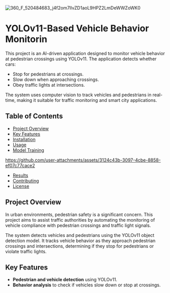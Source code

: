 ![360_F_520484683_j4f2om7llvZD1aoL9HPZ2LmDeWWZoWK0](https://github.com/user-attachments/assets/1a98dfe6-4edf-442f-b4fe-3d8545bbb06d)

# YOLOv11-Based Vehicle Behavior Monitorin

This project is an AI-driven application designed to monitor vehicle behavior at pedestrian crossings using YOLOv11. The application detects whether cars:
- Stop for pedestrians at crossings.
- Slow down when approaching crossings.
- Obey traffic lights at intersections.

The system uses computer vision to track vehicles and pedestrians in real-time, making it suitable for traffic monitoring and smart city applications.

## Table of Contents
- [Project Overview](#project-overview)
- [Key Features](#key-features)
- [Installation](#installation)
- [Usage](#usage)
- [Model Training](#model-training)



https://github.com/user-attachments/assets/3124c43b-3097-4cbe-8858-ef07c77cace2


- [Results](#results)
- [Contributing](#contributing)
- [License](#license)

## Project Overview
In urban environments, pedestrian safety is a significant concern. This project aims to assist traffic authorities by automating the monitoring of vehicle compliance with pedestrian crossings and traffic light signals.

The system detects vehicles and pedestrians using the YOLOv11 object detection model. It tracks vehicle behavior as they approach pedestrian crossings and intersections, determining if they stop for pedestrians or violate traffic lights.

## Key Features
- **Pedestrian and vehicle detection** using YOLOv11.
- **Behavior analysis** to check if vehicles slow down or stop at crossings.

